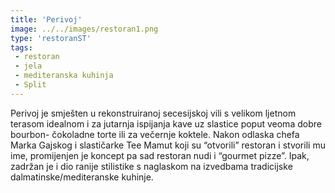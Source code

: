 ```yaml
---
title: 'Perivoj'
image: ../../images/restoran1.png
type: 'restoranST'
tags:
 - restoran
 - jela
 - mediteranska kuhinja
 - Split
---
```

Perivoj je smješten u rekonstruiranoj secesijskoj vili s velikom ljetnom terasom idealnom i za jutarnja ispijanja kave uz slastice poput veoma dobre bourbon- čokoladne torte ili za večernje koktele. Nakon odlaska chefa Marka Gajskog i slastičarke Tee Mamut koji su “otvorili” restoran i stvorili mu ime, promijenjen je koncept pa sad restoran nudi i “gourmet pizze”. Ipak, zadržan je i dio ranije stilistike s naglaskom na izvedbama tradicijske dalmatinske/mediteranske kuhinje.